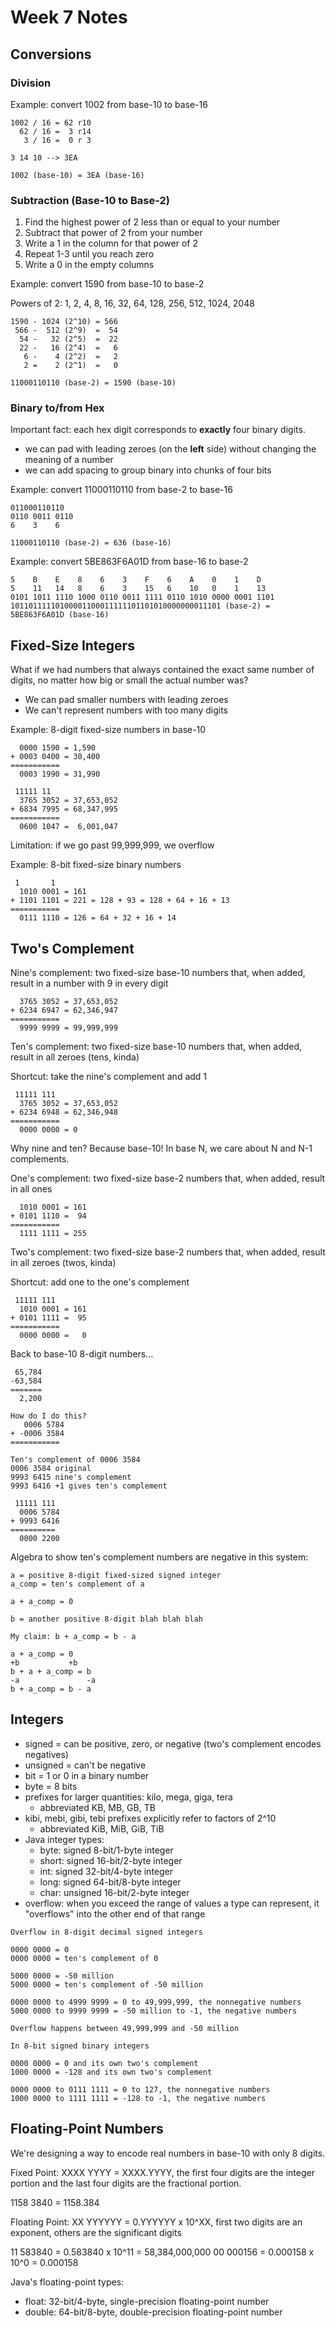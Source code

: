 # Week 7 Notes

## Conversions

### Division

Example: convert 1002 from base-10 to base-16

```
1002 / 16 = 62 r10
  62 / 16 =  3 r14
   3 / 16 =  0 r 3

3 14 10 --> 3EA

1002 (base-10) = 3EA (base-16)
```

### Subtraction (Base-10 to Base-2)

1. Find the highest power of 2 less than or equal to your number
2. Subtract that power of 2 from your number
3. Write a 1 in the column for that power of 2
4. Repeat 1-3 until you reach zero
5. Write a 0 in the empty columns

Example: convert 1590 from base-10 to base-2

Powers of 2: 1, 2, 4, 8, 16, 32, 64, 128, 256, 512, 1024, 2048

```
1590 - 1024 (2^10) = 566
 566 -  512 (2^9)  =  54
  54 -   32 (2^5)  =  22
  22 -   16 (2^4)  =   6
   6 -    4 (2^2)  =   2
   2 =    2 (2^1)  =   0

11000110110 (base-2) = 1590 (base-10)
```

### Binary to/from Hex

Important fact: each hex digit corresponds to **exactly** four binary digits.

- we can pad with leading zeroes (on the **left** side) without changing the meaning of a number
- we can add spacing to group binary into chunks of four bits

Example: convert 11000110110 from base-2 to base-16

```
011000110110
0110 0011 0110
6    3    6

11000110110 (base-2) = 636 (base-16)
```

Example: convert 5BE863F6A01D from base-16 to base-2

```
5    B    E    8    6    3    F    6    A    0    1    D
5    11   14   8    6    3    15   6    10   0    1    13
0101 1011 1110 1000 0110 0011 1111 0110 1010 0000 0001 1101
10110111110100001100011111101101010000000011101 (base-2) = 5BE863F6A01D (base-16)
```

## Fixed-Size Integers

What if we had numbers that always contained the exact same number of digits, no matter how big
or small the actual number was?

- We can pad smaller numbers with leading zeroes
- We can't represent numbers with too many digits

Example: 8-digit fixed-size numbers in base-10

```
  0000 1590 = 1,590
+ 0003 0400 = 30,400
===========
  0003 1990 = 31,990

 11111 11
  3765 3052 = 37,653,052
+ 6834 7995 = 68,347,995
===========
  0600 1047 =  6,001,047
```

Limitation: if we go past 99,999,999, we overflow

Example: 8-bit fixed-size binary numbers

```
 1       1
  1010 0001 = 161
+ 1101 1101 = 221 = 128 + 93 = 128 + 64 + 16 + 13
===========
  0111 1110 = 126 = 64 + 32 + 16 + 14
```

## Two's Complement

Nine's complement: two fixed-size base-10 numbers that, when added, result in a number with 9 in every digit

```
  3765 3052 = 37,653,052
+ 6234 6947 = 62,346,947
===========
  9999 9999 = 99,999,999
```

Ten's complement: two fixed-size base-10 numbers that, when added, result in all zeroes (tens, kinda)

Shortcut: take the nine's complement and add 1

```
 11111 111
  3765 3052 = 37,653,052
+ 6234 6948 = 62,346,948
===========
  0000 0000 = 0
```

Why nine and ten? Because base-10! In base N, we care about N and N-1 complements.

One's complement: two fixed-size base-2 numbers that, when added, result in all ones

```
  1010 0001 = 161
+ 0101 1110 =  94
===========
  1111 1111 = 255
```

Two's complement: two fixed-size base-2 numbers that, when added, result in all zeroes (twos, kinda)

Shortcut: add one to the one's complement

```
 11111 111
  1010 0001 = 161
+ 0101 1111 =  95
===========
  0000 0000 =   0
```

Back to base-10 8-digit numbers...

```
 65,784
-63,584
=======
  2,200

How do I do this?
   0006 5784
+ -0006 3584
===========

Ten's complement of 0006 3584
0006 3584 original
9993 6415 nine's complement
9993 6416 +1 gives ten's complement

 11111 111
  0006 5784
+ 9993 6416
==========
  0000 2200
```

Algebra to show ten's complement numbers are negative in this system:

```
a = positive 8-digit fixed-sized signed integer
a_comp = ten's complement of a

a + a_comp = 0

b = another positive 8-digit blah blah blah

My claim: b + a_comp = b - a

a + a_comp = 0
+b           +b
b + a + a_comp = b
-a               -a
b + a_comp = b - a
```

## Integers

- signed = can be positive, zero, or negative (two's complement encodes negatives)
- unsigned = can't be negative
- bit = 1 or 0 in a binary number
- byte = 8 bits
- prefixes for larger quantities: kilo, mega, giga, tera
  - abbreviated KB, MB, GB, TB
- kibi, mebi, gibi, tebi prefixes explicitly refer to factors of 2^10
  - abbreviated KiB, MiB, GiB, TiB
- Java integer types:
  - byte: signed 8-bit/1-byte integer
  - short: signed 16-bit/2-byte integer
  - int: signed 32-bit/4-byte integer
  - long: signed 64-bit/8-byte integer
  - char: unsigned 16-bit/2-byte integer
- overflow: when you exceed the range of values a type can represent, it "overflows"
  into the other end of that range

```
Overflow in 8-digit decimal signed integers

0000 0000 = 0
0000 0000 = ten's complement of 0

5000 0000 = -50 million
5000 0000 = ten's complement of -50 million

0000 0000 to 4999 9999 = 0 to 49,999,999, the nonnegative numbers
5000 0000 to 9999 9999 = -50 million to -1, the negative numbers

Overflow happens between 49,999,999 and -50 million

In 8-bit signed binary integers

0000 0000 = 0 and its own two's complement
1000 0000 = -128 and its own two's complement

0000 0000 to 0111 1111 = 0 to 127, the nonnegative numbers
1000 0000 to 1111 1111 = -128 to -1, the negative numbers
```

## Floating-Point Numbers

We're designing a way to encode real numbers in base-10 with only 8 digits.

Fixed Point: XXXX YYYY = XXXX.YYYY, the first four digits are the integer
portion and the last four digits are the fractional portion.

1158 3840 = 1158.384

Floating Point: XX YYYYYY = 0.YYYYYY x 10^XX, first two digits are an exponent,
others are the significant digits

11 583840 = 0.583840 x 10^11 = 58,384,000,000
00 000156 = 0.000158 x 10^0 = 0.000158

Java's floating-point types:

- float: 32-bit/4-byte, single-precision floating-point number
- double: 64-bit/8-byte, double-precision floating-point number





